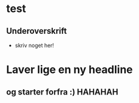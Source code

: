 # test

## Underoverskrift

+ skriv noget her!

# Laver lige en ny headline

## og starter forfra :) HAHAHAH
